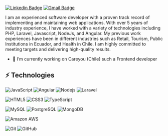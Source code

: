 [![Linkedin Badge](https://img.shields.io/badge/-Fabio-Paredes-blue?style=flat-square&logo=Linkedin&logoColor=white&link=https://www.linkedin.com/in/fabio-paredes/)](https://www.linkedin.com/in/fabio-paredes/)
[![Gmail Badge](https://img.shields.io/badge/-Fabio-Paredes-c14438?style=flat-square&logo=Gmail&logoColor=white&link=mailto:fabio.paredes@gmail.com)](mailto:fabio.paredes@gmail.com)

I am an experienced software developer with a proven track record of implementing and maintaining web applications. With over 5 years of industry experience, I have worked with a variety of technologies including PHP, Laravel, Javascript, NodeJs, and Angular. My previous work experiences have been in different industries such as Retail, Tourism, Public Institutions in Ecuador, and Health in Chile. I am highly committed to meeting targets and delivering high-quality results.

- 🔭 I’m currently working on Careyou (Chile) such a Frontend developer

## ⚡ Technologies

![JavaScript](https://img.shields.io/badge/-JavaScript-black?style=flat-square&logo=javascript)
![Angular](https://img.shields.io/badge/-JavaScript-black?style=flat-square&logo=angular)
![Nodejs](https://img.shields.io/badge/-Nodejs-black?style=flat-square&logo=Node.js)
![Laravel](https://img.shields.io/badge/-Python-black?style=flat-square&logo=Laravel)

![HTML5](https://img.shields.io/badge/-HTML5-E34F26?style=flat-square&logo=html5&logoColor=white)
![CSS3](https://img.shields.io/badge/-CSS3-1572B6?style=flat-square&logo=css3)
![TypeScript](https://img.shields.io/badge/-TypeScript-007ACC?style=flat-square&logo=typescript)

![MySQL](https://img.shields.io/badge/-MySQL-black?style=flat-square&logo=mysql)
![PostgreSQL](https://img.shields.io/badge/-MySQL-black?style=flat-square&logo=postgresql)
![MongoDB](https://img.shields.io/badge/-MongoDB-black?style=flat-square&logo=mongodb)

![Amazon AWS](https://img.shields.io/badge/Amazon%20AWS-232F3E?style=flat-square&logo=amazon-aws)

![Git](https://img.shields.io/badge/-Git-black?style=flat-square&logo=git)
![GitHub](https://img.shields.io/badge/-GitHub-181717?style=flat-square&logo=github)
